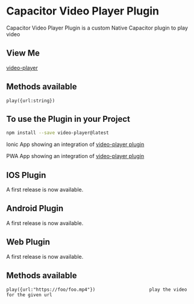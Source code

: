 # Capacitor Video Player Plugin
Capacitor Video Player Plugin is a custom Native Capacitor plugin to play video

## View Me

[video-player](https://pwacapacitorvideoplayertest.firebaseapp.com)


## Methods available

    play({url:string})

## To use the Plugin in your Project
```bash
npm install --save video-player@latest
```

Ionic App showing an integration of [video-player plugin](https://github.com/jepiqueau/ionic-video-player)

PWA App showing an integration of 
[video-player plugin](https://github.com/jepiqueau/ionicpwacapacitorvideoplayer.git)


## IOS Plugin 
A first release is now available.

## Android Plugin
A first release is now available.

## Web Plugin 
A first release is now available.

## Methods available

    play({url:"https://foo/foo.mp4"})                    play the video for the given url  